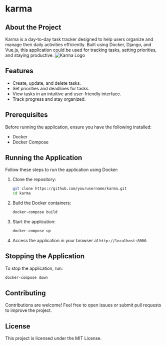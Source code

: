 # karma
## About the Project

Karma is a day-to-day task tracker designed to help users organize and manage their daily activities efficiently. Built using Docker, Django, and Vue.js, this application could be used for tracking tasks, setting priorities, and staying productive.
![Karma Logo](https://i.ibb.co/20DgyzGT/Screenshot-from-2025-06-13-10-08-19.png "Karma Logo")
## Features

- Create, update, and delete tasks.
- Set priorities and deadlines for tasks.
- View tasks in an intuitive and user-friendly interface.
- Track progress and stay organized.

## Prerequisites

Before running the application, ensure you have the following installed:

- Docker
- Docker Compose

## Running the Application

Follow these steps to run the application using Docker:

1. Clone the repository:
    ```bash
    git clone https://github.com/yourusername/karma.git
    cd karma
    ```

2. Build the Docker containers:
    ```bash
    docker-compose build
    ```

3. Start the application:
    ```bash
    docker-compose up
    ```

4. Access the application in your browser at `http://localhost:8000`.

## Stopping the Application

To stop the application, run:
```bash
docker-compose down
```

## Contributing

Contributions are welcome! Feel free to open issues or submit pull requests to improve the project.

## License

This project is licensed under the MIT License.